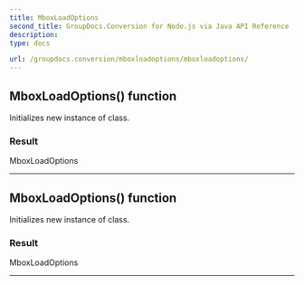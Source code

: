```yaml
---
title: MboxLoadOptions
second_title: GroupDocs.Conversion for Node.js via Java API Reference
description: 
type: docs

url: /groupdocs.conversion/mboxloadoptions/mboxloadoptions/
---
```


## MboxLoadOptions() function
Initializes new instance of  class.

### Result
MboxLoadOptions


---


## MboxLoadOptions() function
Initializes new instance of  class.

### Result
MboxLoadOptions


---


